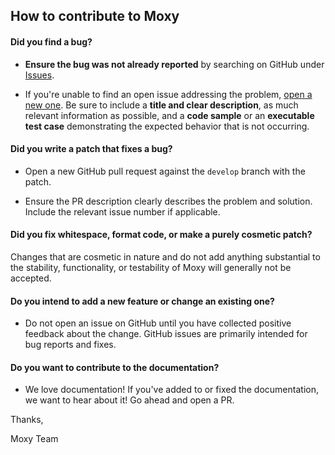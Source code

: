 ## How to contribute to Moxy

#### **Did you find a bug?**

* **Ensure the bug was not already reported** by searching on GitHub under [Issues](https://github.com/roscopeco/moxy/issues).

* If you're unable to find an open issue addressing the problem, [open a new one](https://github.com/roscopeco/moxy/issues/new). Be sure to include a **title and clear description**, as much relevant information as possible, and a **code sample** or an **executable test case** demonstrating the expected behavior that is not occurring.

#### **Did you write a patch that fixes a bug?**

* Open a new GitHub pull request against the `develop` branch with the patch.

* Ensure the PR description clearly describes the problem and solution. Include the relevant issue number if applicable.

#### **Did you fix whitespace, format code, or make a purely cosmetic patch?**

Changes that are cosmetic in nature and do not add anything substantial to the stability, functionality, or testability of Moxy will generally not be accepted.

#### **Do you intend to add a new feature or change an existing one?**

* Do not open an issue on GitHub until you have collected positive feedback about the change. GitHub issues are primarily intended for bug reports and fixes.

#### **Do you want to contribute to the documentation?**

* We love documentation! If you've added to or fixed the documentation, we want to hear about it! Go ahead and open a PR.

Thanks,

Moxy Team
